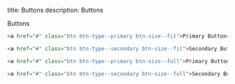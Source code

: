 title: Buttons
description: Buttons

Buttons

```html
<a href="#" class="btn btn-type--primary btn-size--fit">Primary Button</a>
```

```html
<a href="#" class="btn btn-type--secondary btn-size--fit">Secondary Button</a>
```

```html
<a href="#" class="btn btn-type--primary btn-size--full">Primary Button Full</a>
```

```html
<a href="#" class="btn btn-type--secondary btn-size--full">Secondary Button Full</a>
```

